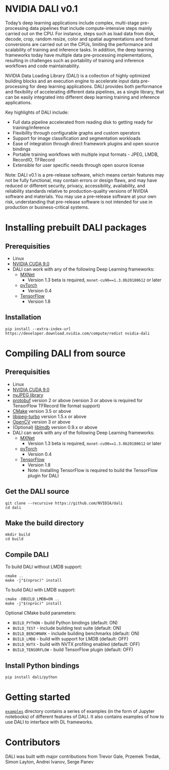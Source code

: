 # NVIDIA DALI v0.1

Today’s deep learning applications include complex, multi-stage pre-processing data pipelines that include compute-intensive steps mainly carried out on the CPU. For instance, steps such as load data from disk, decode, crop, random resize, color and spatial augmentations and format conversions are carried out on the CPUs, limiting the performance and scalability of training and inference tasks. In addition, the deep learning frameworks today have multiple data pre-processing implementations, resulting in challenges such as portability of training and inference workflows and code maintainability.

NVIDIA Data Loading Library (DALI) is a collection of highly optimized building blocks and an execution engine to accelerate input data pre-processing for deep learning applications. DALI  provides both performance and flexibility of accelerating different data pipelines, as a single library, that can be easily integrated into different deep learning training and inference applications.

Key highlights of DALI include:
 - Full data pipeline accelerated from reading disk to getting ready for training/inference
 - Flexibility through configurable graphs and custom operators
 - Support for image classification and segmentation workloads
 - Ease of integration through direct framework plugins and open source bindings
 - Portable training workflows with multiple input formats - JPEG, LMDB, RecordIO, TFRecord
 - Extensible for user specific needs through open source license

Note: DALI v0.1 is a pre-release software, which means certain features may not be fully functional, may contain errors or design flaws, and may have reduced or different security, privacy, accessibility, availability, and reliability standards relative to production-quality versions of NVIDIA software and materials. You may use a pre-release software at your own risk, understanding that pre-release software is not intended for use in production or business-critical systems.

# Installing prebuilt DALI packages

## Prerequisities

* Linux
* [NVIDIA CUDA 9.0](https://developer.nvidia.com/cuda-downloads)
* DALI can work with any of the following Deep Learning frameworks:
  - [MXNet](http://mxnet.incubator.apache.org)
    - Version 1.3 beta is required, `mxnet-cu90==1.3.0b20180612` or later
  - [pyTorch](https://pytorch.org)
    - Version 0.4
  - [TensorFlow](https://www.tensorflow.org)
    - Version 1.8

## Installation

`pip install --extra-index-url https://developer.download.nvidia.com/compute/redist nvidia-dali`

# Compiling DALI from source

## Prerequisities

* Linux
* [NVIDIA CUDA 9.0](https://developer.nvidia.com/cuda-downloads)
* [nvJPEG library](https://developer.nvidia.com/nvjpeg)
* [protobuf](https://github.com/google/protobuf) version 2 or above (version 3 or above is required for TensorFlow TFRecord file format support)
* [CMake](https://cmake.org) version 3.5 or above
* [libjpeg-turbo](https://github.com/libjpeg-turbo/libjpeg-turbo) version 1.5.x or above
* [OpenCV](https://opencv.org) version 3 or above
* (Optional) [liblmdb](https://github.com/LMDB/lmdb) version 0.9.x or above
* DALI can work with any of the following Deep Learning frameworks:
  - [MXNet](http://mxnet.incubator.apache.org)
    - Version 1.3 beta is required, `mxnet-cu90==1.3.0b20180612` or later
  - [pyTorch](https://pytorch.org)
    - Version 0.4
  - [TensorFlow](https://www.tensorflow.org)
    - Version 1.8
    - Note: Installing TensorFlow is required to build the TensorFlow plugin for DALI


## Get the DALI source

```
git clone --recursive https://github.com/NVIDIA/dali
cd dali
```

## Make the build directory

```
mkdir build
cd build
```

## Compile DALI

To build DALI without LMDB support:

```
cmake ..
make -j"$(nproc)" install
```

To build DALI with LMDB support:

```
cmake -DBUILD_LMDB=ON ..
make -j"$(nproc)" install
```

Optional CMake build parameters:

- `BUILD_PYTHON` - build Python bindings (default: ON)
- `BUILD_TEST` - include building test suite (default: ON)
- `BUILD_BENCHMARK` - include building benchmarks (default: ON)
- `BUILD_LMDB` - build with support for LMDB (default: OFF)
- `BUILD_NVTX` - build with NVTX profiling enabled (default: OFF)
- `BUILD_TENSORFLOW` - build TensorFlow plugin (default: OFF)

## Install Python bindings

```
pip install dali/python
```

# Getting started

[`examples`](examples) directory contains a series of examples (in the form of Jupyter notebooks) of different features of DALI. It also contains examples of how to use DALI to interface with DL frameworks.

# Contributors

DALI was built with major contributions from Trevor Gale, Przemek Tredak, Simon Layton, Andrei Ivanov, Serge Panev
